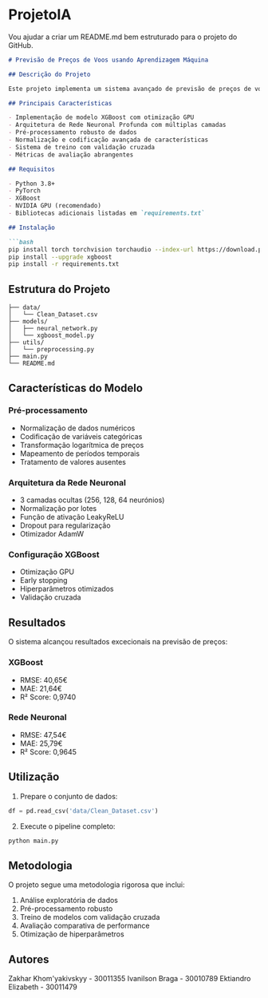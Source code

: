 # ProjetoIA

Vou ajudar a criar um README.md bem estruturado para o projeto do GitHub.



```markdown
# Previsão de Preços de Voos usando Aprendizagem Máquina

## Descrição do Projeto

Este projeto implementa um sistema avançado de previsão de preços de voos utilizando técnicas de aprendizagem máquina. O sistema combina dois modelos complementares - XGBoost e Redes Neuronais Profundas - para prever preços de passagens aéreas com alta precisão.

## Principais Características

- Implementação de modelo XGBoost com otimização GPU
- Arquitetura de Rede Neuronal Profunda com múltiplas camadas
- Pré-processamento robusto de dados
- Normalização e codificação avançada de características
- Sistema de treino com validação cruzada
- Métricas de avaliação abrangentes

## Requisitos

- Python 3.8+
- PyTorch
- XGBoost
- NVIDIA GPU (recomendado)
- Bibliotecas adicionais listadas em `requirements.txt`

## Instalação

```bash
pip install torch torchvision torchaudio --index-url https://download.pytorch.org/whl/cu118
pip install --upgrade xgboost
pip install -r requirements.txt
```

## Estrutura do Projeto

```
├── data/
│   └── Clean_Dataset.csv
├── models/
│   ├── neural_network.py
│   └── xgboost_model.py
├── utils/
│   └── preprocessing.py
├── main.py
└── README.md
```

## Características do Modelo

### Pré-processamento
- Normalização de dados numéricos
- Codificação de variáveis categóricas
- Transformação logarítmica de preços
- Mapeamento de períodos temporais
- Tratamento de valores ausentes

### Arquitetura da Rede Neuronal
- 3 camadas ocultas (256, 128, 64 neurónios)
- Normalização por lotes
- Função de ativação LeakyReLU
- Dropout para regularização
- Otimizador AdamW

### Configuração XGBoost
- Otimização GPU
- Early stopping
- Hiperparâmetros otimizados
- Validação cruzada

## Resultados

O sistema alcançou resultados excecionais na previsão de preços:

### XGBoost
- RMSE: 40,65€
- MAE: 21,64€
- R² Score: 0,9740

### Rede Neuronal
- RMSE: 47,54€
- MAE: 25,79€
- R² Score: 0,9645

## Utilização

1. Prepare o conjunto de dados:
```python
df = pd.read_csv('data/Clean_Dataset.csv')
```

2. Execute o pipeline completo:
```python
python main.py
```

## Metodologia

O projeto segue uma metodologia rigorosa que inclui:
1. Análise exploratória de dados
2. Pré-processamento robusto
3. Treino de modelos com validação cruzada
4. Avaliação comparativa de performance
5. Otimização de hiperparâmetros


## Autores

Zakhar Khom'yakivskyy - 30011355
Ivanilson Braga - 30010789
Ektiandro Elizabeth - 30011479



